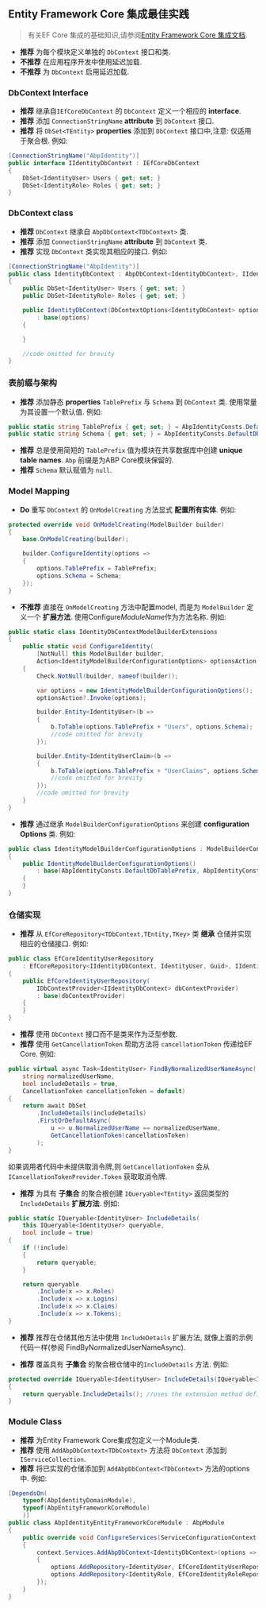 ﻿## Entity Framework Core 集成最佳实践

> 有关EF Core 集成的基础知识,请参阅[Entity Framework Core 集成文档](../Entity-Framework-Core.md).

- **推荐** 为每个模块定义单独的 `DbContext` 接口和类.
- **不推荐** 在应用程序开发中使用延迟加载.
- **不推荐** 为 `DbContext` 启用延迟加载.

### DbContext Interface

- **推荐** 继承自`IEfCoreDbContext` 的 `DbContext` 定义一个相应的 **interface**.
- **推荐** 添加 `ConnectionStringName` **attribute** 到 `DbContext` 接口.
- **推荐** 将 `DbSet<TEntity>`  **properties** 添加到 `DbContext` 接口中,注意: 仅适用于聚合根. 例如:

````C#
[ConnectionStringName("AbpIdentity")]
public interface IIdentityDbContext : IEfCoreDbContext
{
    DbSet<IdentityUser> Users { get; set; }
    DbSet<IdentityRole> Roles { get; set; }
}
````

### DbContext class

* **推荐** `DbContext` 继承自 `AbpDbContext<TDbContext>` 类.
* **推荐** 添加 `ConnectionStringName` **attribute** 到 `DbContext` 类.
* **推荐** 实现 `DbContext` 类实现其相应的接口. 例如:

````C#
[ConnectionStringName("AbpIdentity")]
public class IdentityDbContext : AbpDbContext<IdentityDbContext>, IIdentityDbContext
{
    public DbSet<IdentityUser> Users { get; set; }
    public DbSet<IdentityRole> Roles { get; set; }

    public IdentityDbContext(DbContextOptions<IdentityDbContext> options)
        : base(options)
    {

    }

    //code omitted for brevity
}
````

### 表前缀与架构

- **推荐** 添加静态 **properties** `TablePrefix` 与  `Schema` 到 `DbContext` 类. 使用常量为其设置一个默认值. 例如:

````C#
public static string TablePrefix { get; set; } = AbpIdentityConsts.DefaultDbTablePrefix;
public static string Schema { get; set; } = AbpIdentityConsts.DefaultDbSchema;
````

  - **推荐** 总是使用简短的 `TablePrefix` 值为模块在共享数据库中创建  **unique table names**. `Abp` 前缀是为ABP Core模块保留的.
  - **推荐** `Schema` 默认赋值为 `null`.

### Model Mapping

- **Do** 重写 `DbContext` 的 `OnModelCreating` 方法显式 **配置所有实体**. 例如:

````C#
protected override void OnModelCreating(ModelBuilder builder)
{
    base.OnModelCreating(builder);

    builder.ConfigureIdentity(options =>
    {
        options.TablePrefix = TablePrefix;
        options.Schema = Schema;
    });
}
````

- **不推荐** 直接在 `OnModelCreating` 方法中配置model, 而是为 `ModelBuilder` 定义一个 **扩展方法**. 使用Configure*ModuleName*作为方法名称. 例如:

````C#
public static class IdentityDbContextModelBuilderExtensions
{
    public static void ConfigureIdentity(
        [NotNull] this ModelBuilder builder,
        Action<IdentityModelBuilderConfigurationOptions> optionsAction = null)
    {
        Check.NotNull(builder, nameof(builder));

        var options = new IdentityModelBuilderConfigurationOptions();
        optionsAction?.Invoke(options);

        builder.Entity<IdentityUser>(b =>
        {
            b.ToTable(options.TablePrefix + "Users", options.Schema); 
            //code omitted for brevity
        });

        builder.Entity<IdentityUserClaim>(b =>
        {
            b.ToTable(options.TablePrefix + "UserClaims", options.Schema);
            //code omitted for brevity
        }); 
        //code omitted for brevity
    }
}
````

* **推荐** 通过继承 `ModelBuilderConfigurationOptions` 来创建 **configuration Options** 类. 例如:

````C#
public class IdentityModelBuilderConfigurationOptions : ModelBuilderConfigurationOptions
{
    public IdentityModelBuilderConfigurationOptions()
        : base(AbpIdentityConsts.DefaultDbTablePrefix, AbpIdentityConsts.DefaultDbSchema)
    {
    }
}
````

### 仓储实现

- **推荐** 从 `EfCoreRepository<TDbContext,TEntity,TKey>` 类 **继承** 仓储并实现相应的仓储接口. 例如:

````C#
public class EfCoreIdentityUserRepository
    : EfCoreRepository<IIdentityDbContext, IdentityUser, Guid>, IIdentityUserRepository
{
    public EfCoreIdentityUserRepository(
        IDbContextProvider<IIdentityDbContext> dbContextProvider)
        : base(dbContextProvider)
    {
    }
}
````

* **推荐** 使用 `DbContext` 接口而不是类来作为泛型参数.
* **推荐** 使用 `GetCancellationToken` 帮助方法将 `cancellationToken` 传递给EF Core. 例如:

````C#
public virtual async Task<IdentityUser> FindByNormalizedUserNameAsync(
    string normalizedUserName,
    bool includeDetails = true,
    CancellationToken cancellationToken = default)
{
    return await DbSet
        .IncludeDetails(includeDetails)
        .FirstOrDefaultAsync(
            u => u.NormalizedUserName == normalizedUserName,
            GetCancellationToken(cancellationToken)
        );
}
````

如果调用者代码中未提供取消令牌,则 `GetCancellationToken` 会从`ICancellationTokenProvider.Token` 获取取消令牌.

- **推荐** 为具有 **子集合** 的聚合根创建 `IQueryable<TEntity>` 返回类型的 `IncludeDetails` **扩展方法**. 例如:

````C#
public static IQueryable<IdentityUser> IncludeDetails(
    this IQueryable<IdentityUser> queryable,
    bool include = true)
{
    if (!include)
    {
        return queryable;
    }

    return queryable
        .Include(x => x.Roles)
        .Include(x => x.Logins)
        .Include(x => x.Claims)
        .Include(x => x.Tokens);
}
````

* **推荐** 推荐在仓储其他方法中使用 `IncludeDetails` 扩展方法, 就像上面的示例代码一样(参阅 FindByNormalizedUserNameAsync).

- **推荐** 覆盖具有 **子集合** 的聚合根仓储中的`IncludeDetails` 方法. 例如:

````C#
protected override IQueryable<IdentityUser> IncludeDetails(IQueryable<IdentityUser> queryable)
{
    return queryable.IncludeDetails(); //uses the extension method defined above
}
````

### Module Class

- **推荐** 为Entity Framework Core集成包定义一个Module类.
- **推荐** 使用 `AddAbpDbContext<TDbContext>` 方法将 `DbContext` 添加到 `IServiceCollection`.
- **推荐** 将已实现的仓储添加到 `AddAbpDbContext<TDbContext>` 方法的options中. 例如:

````C#
[DependsOn(
    typeof(AbpIdentityDomainModule),
    typeof(AbpEntityFrameworkCoreModule)
    )]
public class AbpIdentityEntityFrameworkCoreModule : AbpModule
{
    public override void ConfigureServices(ServiceConfigurationContext context)
    {
        context.Services.AddAbpDbContext<IdentityDbContext>(options =>
        {
            options.AddRepository<IdentityUser, EfCoreIdentityUserRepository>();
            options.AddRepository<IdentityRole, EfCoreIdentityRoleRepository>();
        });
    }
}
````

